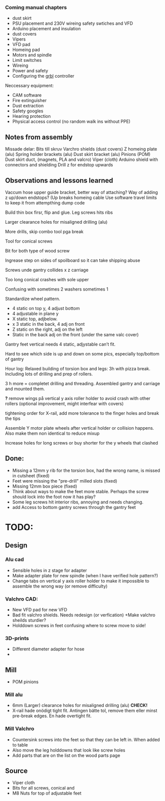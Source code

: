 ### Coming manual chapters

* dust skirt
* PSU placement and 230V wireing safety swtiches and VFD
* Arduino placement and insulation
* dust covers
* Vipers
* VFD pad
* Homeing pad
* Motors and spindle
* Limit switches 
* Wireing 
* Power and safety
* Configuring the [grbl](https://github.com/gnea/grbl/wiki) controller

Neccessary equipment:
* CAM software
* Fire extinguisher
* Dust extraction
* Safety googles
* Hearing protection
* Physical access control (no random walk ins without PPE)

## Notes from assembly

Missade delar:
Bits till skruv
Varchro shields (dust covers)
Z homeing plate (alu) 
Spring holder brackets (alu)
Dust skirt bracket (alu)
Pinions (POM)
Dust skirt duct, (magnets, PLA and valcro)
Viper (cloth)
Arduino shield with connectors and shielding
Drill z for endstop upwards

## Observations and lessons learned

Vaccum hose upper guide bracket, better way of attaching?
Way of adding z up/down endstops? (Up breaks homeing cable
Use software travel limits to keep it from attempthing dump code

Build thin box firsr, flip and glue. Leg screws hits ribs

Larger clearance holes for misaligned drilling (alu)

More drills, skip combo tool pga break

Tool for conical screws

Bit for both type of wood screw

Ingrease step on sides of spoilboard so it can take shipping abuse

Screws unde gantry collides x z carriage

Too long conical crashes with sole upper

Confusing with sometimes 2 washers sometimes 1

Standardize wheel pattern. 
* 4 static on top y, 4 adjust bottom
* 4 adjustable in plane y
* X static top, adjbelow.
* x 3 static in the back, 4 adj on front
* Z static on the right, adj on the left
* Static in the back adj on the front (under the same valc cover)

Gantry feet vertical needs 4 static, adjystable can’t fit.

Hard to see which side is up and down on some pics, especially top/bottom of gantry

Hour log:
Relaxed building of torsion box and legs:
3h with pizza break. Including lots of drilling and prep of rollers.

3 h more = completet drilling and threading. Assembled gantry and carriage and mounted them. 

**?** remove wings på vertical y axis roller holder to avoid crash with other rollers (optional improvement, might interfear with covers)


tightening order for X-rail, add more tolerance to the finger holes and break the tips

Assemble Y motor plate wheels after vertical holder or collision happens. Also make them non identical to reduce mixup

Increase holes for long screws or buy shorter for the y wheels that clashed

## Done:
* Missing a 12mm y rib for the torsion box, had the wrong name, is missed in cutsheet (fixed)
* Feet were missing the "pre-drill" milled slots (fixed)
* Missing 12mm box piece (fixed)
* Think about ways to make the feet more stable. Perhaps the screw should lock into the foot now it has play? 
* Some leg screws hit interior ribs, annoying and needs changing. 
* add Access to bottom gantry screws through the gantry feet 

# TODO: 

## Design

### Alu cad
* Sensible holes in z stage for adapter
* Make adapter plate for new spindle (when I have verified hole pattern?)
* Change tabs on  vertical y axis roller holder to make it impossible to assemble the wrong way (or remove difficulty)

### Valchro CAD:
* New VFD pad for new VFD
* Bad fit valchro shields. Needs redesign (or verfication) +Make valchro sheilds sturdier?
* Holddown screws in feet confusing where to screw move to side!

### 3D-prints
* Different diameter adapter for hose
* 

## Mill 
* POM pinions

### Mill alu
* 6mm (Larger) clearance holes for misaligned drilling (alu) **CHECK!**
* X-rail hade onödigt tight fit. Antingen bätte tol, remove them eller minst pre-break edges. En hade overtight fit.

### Mill Valchro
* Countersink screws into the feet so that they can be left in. When added to table
* Also move the leg holddowns that look like screw holes
* Add parts that are on the list on the wood parts page

## Source
* Viper cloth
* Bits for all screws, conical and 
* M8 Nuts for top of adjustable feet
